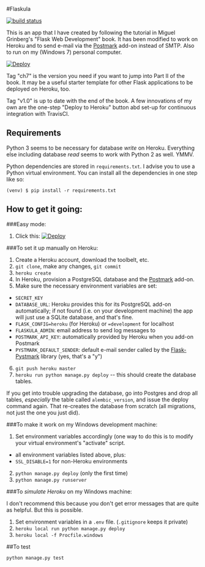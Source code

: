 #Flaskula

[![build status](https://travis-ci.org/joeclark-phd/flaskula.svg?branch=master)](https://travis-ci.org/joeclark-phd/flaskula)

This is an app that I have created by following the tutorial in Miguel 
Grinberg's "Flask Web Development" book.  It has been modified to work on 
Heroku and to send e-mail via the [Postmark](https://postmarkapp.com) add-on 
instead of SMTP.  Also to run on my (Windows 7) personal computer.

[![Deploy](https://www.herokucdn.com/deploy/button.svg)](https://heroku.com/deploy)

Tag "ch7" is the version you need if you want to jump into Part II of the
book.  It may be a useful starter template for other Flask applications to
be deployed on Heroku, too.

Tag "v1.0" is up to date with the end of the book. A few innovations of my own are the
one-step "Deploy to Heroku" button abd set-up for continuous integration with TravisCI.

## Requirements

Python 3 seems to be necessary for database *write* on Heroku.  Everything else
including database *read* seems to work with Python 2 as well.  YMMV.

Python dependencies are stored in `requirements.txt`.  I advise you to use a 
Python virtual environment. You can install all the dependencies in one step 
like so:

    (venv) $ pip install -r requirements.txt

## How to get it going: 

###Easy mode:

1. Click this: [![Deploy](https://www.herokucdn.com/deploy/button.svg)](https://heroku.com/deploy)
   
###To set it up manually on Heroku:

1. Create a Heroku account, download the toolbelt, etc.
2. `git clone`, make any changes, `git commit`
3. `heroku create`
4. In Heroku, provision a PostgreSQL database and the 
     [Postmark](https://postmarkapp.com) add-on.
5. Make sure the necessary environment variables are set:
  - `SECRET_KEY`
  - `DATABASE_URL`: Heroku provides this for its PostgreSQL add-on 
    automatically; if not found (i.e. on your development machine) the app 
    will just use a SQLite database, and that's fine.
  - `FLASK_CONFIG=heroku` (for Heroku) or `=development` for localhost
  - `FLASKULA_ADMIN`: email address to send log messages to
  - `POSTMARK_API_KEY`: automatically provided by Heroku when you add-on 
    Postmark
  - `PYSTMARK_DEFAULT_SENDER`: default e-mail sender called by the 
    [Flask-Pystmark](https://github.com/xsleonard/flask-pystmark) library 
    (yes, that's a "y")
6. `git push heroku master`
7. `heroku run python manage.py deploy` -- this should create the database
    tables.
    
If you get into trouble upgrading the database, go into Postgres and drop
all tables, *especially* the table called `alembic_version`, and issue the
deploy command again.  That re-creates the database from scratch (all
migrations, not just the one you just did).
    
###To make it work on my Windows development machine:

1. Set environment variables accordingly (one way to do this is to modify
    your virtual environment's "activate" script.
  - all environment variables listed above, plus:
  - `SSL_DISABLE=1` for non-Heroku environments    
2. `python manage.py deploy` (only the first time)
3. `python manage.py runserver`

###To *simulate Heroku* on my Windows machine:

I don't recommend this because you don't get error messages that are quite as
helpful.  But this is possible.

1. Set environment variables in a `.env` file. (`.gitignore` keeps it private)
2. `heroku local run python manage.py deploy`
3. `heroku local -f Procfile.windows`


##To test

    python manage.py test
    
    